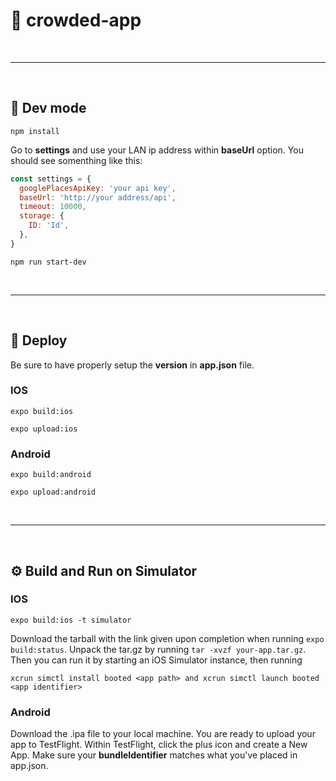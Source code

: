 # :iphone: crowded-app

&nbsp;

***

&nbsp;

## :hammer: Dev mode

```
npm install
```

Go to __settings__ and use your LAN ip address within __baseUrl__ option. You should see somenthing like this:

```js
const settings = {
  googlePlacesApiKey: 'your api key',
  baseUrl: 'http://your address/api',
  timeout: 10000,
  storage: {
    ID: 'Id',
  },
}
```

```
npm run start-dev
```

&nbsp;

***

&nbsp;

## :rocket: Deploy

Be sure to have properly setup the __version__ in __app.json__ file.

### IOS


```
expo build:ios
```

```
expo upload:ios
```

### Android

```
expo build:android
```

```
expo upload:android
```

&nbsp;

***

&nbsp;

## :gear: Build and Run on Simulator

### IOS


```
expo build:ios -t simulator
```

Download the tarball with the link given upon completion when running `expo build:status`.
Unpack the tar.gz by running `tar -xvzf your-app.tar.gz`. Then you can run it by starting an iOS Simulator instance, then running

```
xcrun simctl install booted <app path> and xcrun simctl launch booted <app identifier>
```

### Android

Download the .ipa file to your local machine. You are ready to upload your app to TestFlight. Within TestFlight, click the plus icon and create a New App. Make sure your __bundleIdentifier__ matches what you've placed in app.json.
